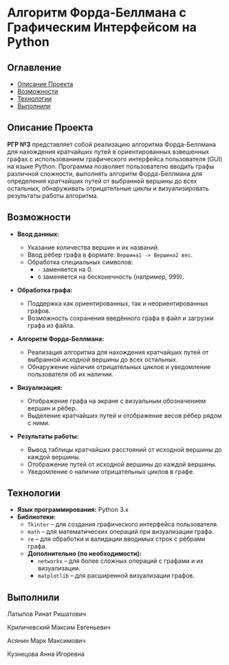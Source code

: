 # Алгоритм Форда-Беллмана с Графическим Интерфейсом на Python

## Оглавление

- [Описание Проекта](#описание-проекта)
- [Возможности](#возможности)
- [Технологии](#технологии)
- [Выполнили](#выполнили)

## Описание Проекта

**РГР №3** представляет собой реализацию алгоритма Форда-Беллмана для нахождения кратчайших путей в ориентированных взвешенных графах с использованием графического интерфейса пользователя (GUI) на языке Python. Программа позволяет пользователю вводить графы различной сложности, выполнять алгоритм Форда-Беллмана для определения кратчайших путей от выбранной вершины до всех остальных, обнаруживать отрицательные циклы и визуализировать результаты работы алгоритма.

## Возможности

- **Ввод данных:**
  - Указание количества вершин и их названий.
  - Ввод рёбер графа в формате: `Вершина1 -> Вершина2 вес`.
  - Обработка специальных символов:
    - `-` заменяется на 0.
    - `б` заменяется на бесконечность (например, 999).

- **Обработка графа:**
  - Поддержка как ориентированных, так и неориентированных графов.
  - Возможность сохранения введённого графа в файл и загрузки графа из файла.

- **Алгоритм Форда-Беллмана:**
  - Реализация алгоритма для нахождения кратчайших путей от выбранной исходной вершины до всех остальных.
  - Обнаружение наличия отрицательных циклов и уведомление пользователя об их наличии.

- **Визуализация:**
  - Отображение графа на экране с визуальным обозначением вершин и рёбер.
  - Выделение кратчайших путей и отображение весов рёбер рядом с ними.

- **Результаты работы:**
  - Вывод таблицы кратчайших расстояний от исходной вершины до каждой вершины.
  - Отображение путей от исходной вершины до каждой вершины.
  - Уведомление о наличии отрицательных циклов в графе.

## Технологии

- **Язык программирования:** Python 3.x
- **Библиотеки:**
  - `Tkinter` – для создания графического интерфейса пользователя.
  - `math` – для математических операций при визуализации графа.
  - `re` – для обработки и валидации вводимых строк с рёбрами графа.
  - **Дополнительно (по необходимости):**
    - `networkx` – для более сложных операций с графами и их визуализации.
    - `matplotlib` – для расширенной визуализации графов.

## Выполнили
Латыпов Ринат Ришатович

Криличевский Максим Евгеньевич

Асянин Марк Максимович

Кузнецова Анна Игоревна
